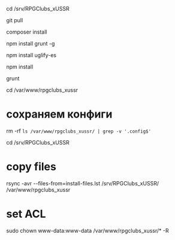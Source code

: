 cd /srv/RPGClubs_xUSSR

git pull

composer install

npm install grunt -g

npm install uglify-es

npm install

grunt

cd /var/www/rpgclubs_xussr

# сохраняем конфиги

rm -rf `ls /var/www/rpgclubs_xussr/ | grep -v '.config$'`

cd /srv/RPGClubs_xUSSR

# copy files

rsync -avr --files-from=install-files.lst /srv/RPGClubs_xUSSR/ /var/www/rpgclubs_xussr

# set ACL

sudo chown www-data:www-data /var/www/rpgclubs_xussr/* -R
